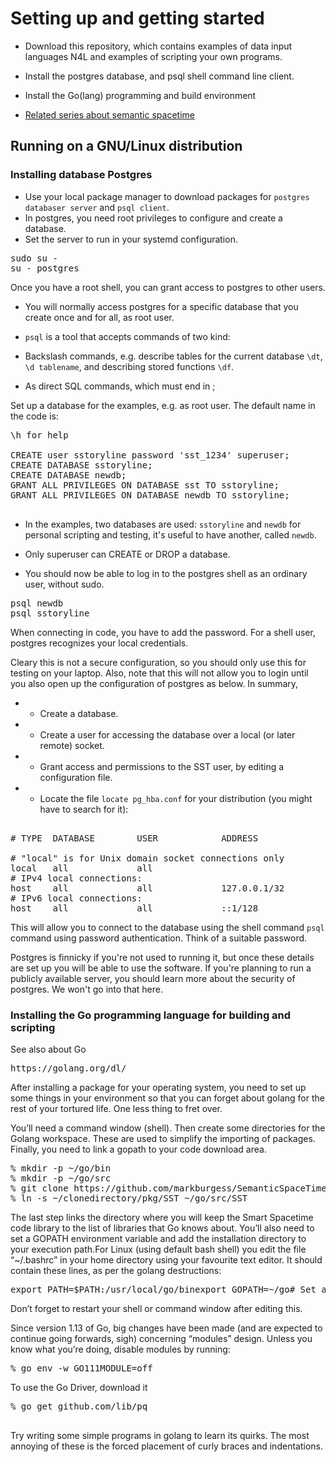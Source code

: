 
# Setting up and getting started

* Download this repository, which contains examples of data input
languages N4L and examples of scripting your own programs.

* Install the postgres database, and psql shell command line client.

* Install the Go(lang) programming and build environment

* [Related series about semantic spacetime](https://mark-burgess-oslo-mb.medium.com/list/semantic-spacetime-and-data-analytics-28e9649c0ade)



## Running on a GNU/Linux distribution

### Installing database Postgres

* Use your local package manager to download packages for `postgres databaser server` and `psql client`.
* In postgres, you need root privileges to configure and create a database.
* Set the server to run in your systemd configuration.

<pre>
sudo su -
su - postgres
</pre>
Once you have a root shell, you can grant access to postgres to other users.

* You will normally access postgres for a specific database that you create once and for all, as root user.

* `psql` is a tool that accepts commands of two kind:

 * Backslash commands, e.g. describe tables for the current database `\dt`,  `\d tablename`, and describing stored functions `\df`.
 * As direct SQL commands, which must end in ;

Set up a database for the examples, e.g. as root user. The default name in the code is:
<pre>
\h for help

CREATE user sstoryline password 'sst_1234' superuser;
CREATE DATABASE sstoryline;
CREATE DATABASE newdb;
GRANT ALL PRIVILEGES ON DATABASE sst TO sstoryline;
GRANT ALL PRIVILEGES ON DATABASE newdb TO sstoryline;

</pre>
* In the examples, two databases are used: `sstoryline` and `newdb` for personal scripting and testing,
it's useful to have another, called `newdb`.
* Only superuser can CREATE or DROP a database.

* You should now be able to log in to the postgres shell as an ordinary user, without sudo.

<pre>
psql newdb
psql sstoryline
</pre>
When connecting in code, you have to add the password. For a shell user, postgres recognizes your local
credentials.

Cleary this is not a secure configuration, so you should only use this for testing on your laptop.
Also, note that this will not allow you to login until you also open up the configuration of postgres
as below. In summary, 

* * Create a database.
* * Create a user for accessing the database over a local (or later remote) socket.
* * Grant access and permissions to the SST user, by editing a configuration file.
* * Locate the file `locate pg_hba.conf` for your distribution (you might have to search for it):

<pre>

# TYPE  DATABASE        USER            ADDRESS                 METHOD

# "local" is for Unix domain socket connections only
local   all             all                                     peer
# IPv4 local connections:
host    all             all             127.0.0.1/32            <b>password</b>
# IPv6 local connections:
host    all             all             ::1/128                 <b>password</b>
</pre>
This will allow you to connect to the database using the shell command `psql` command using password
authentication. Think of a suitable password.



Postgres is finnicky if you're not used to running it, but once these details are set up
you will be able to use the software. If you're planning to run a publicly available server, you
should learn more about the security of postgres. We won't go into that here.



### Installing the Go programming language for building and scripting

See also about Go
<pre>
https://golang.org/dl/
</pre>
After installing a package for your operating system, you need to set up some things in your environment so that you can forget about golang for the rest of your tortured life. One less thing to fret over.

You’ll need a command window (shell). 
Then create some directories for the Golang workspace. 
These are used to simplify the importing of packages. Finally, you need to link a gopath to your code download area.
<pre>
% mkdir -p ~/go/bin
% mkdir -p ~/go/src
% git clone https://github.com/markburgess/SemanticSpaceTime
% ln -s ~/clonedirectory/pkg/SST ~/go/src/SST
</pre>
The last step links the directory where you will keep the Smart Spacetime code library to the list of libraries that Go knows about. You’ll also need to set a GOPATH environment variable and add the installation directory to your execution path.For Linux (using default bash shell) you edit the file “~/.bashrc” in your home directory using your favourite text editor. It should contain these lines, as per the golang destructions:
<pre>
export PATH=$PATH:/usr/local/go/binexport GOPATH=~/go# Set a short promptexport PS1=”mark% “
</pre>
Don’t forget to restart your shell or command window after editing this.

Since version 1.13 of Go, big changes have been made (and are expected to continue going forwards, sigh) concerning “modules” design. Unless you know what you’re doing, disable modules by running:
<pre>
% go env -w GO111MODULE=off
</pre>
To use the Go Driver, download it
<pre>
% go get github.com/lib/pq

</pre>

Try writing some simple programs in golang to learn its quirks. The
most annoying of these is the forced placement of curly braces and
indentations.




